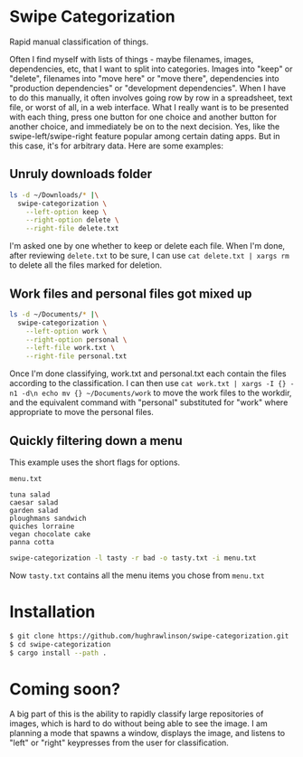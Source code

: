 # Swipe Categorization

Rapid manual classification of things.

Often I find myself with lists of things - maybe filenames, images,
dependencies, etc, that I want to split into categories. Images into "keep" or
"delete", filenames into "move here" or "move there", dependencies into
"production dependencies" or "development dependencies". When I have to do this
manually, it often involves going row by row in a spreadsheet, text file, or
worst of all, in a web interface. What I really want is to be presented with
each thing, press one button for one choice and another button for another
choice, and immediately be on to the next decision. Yes, like the
swipe-left/swipe-right feature popular among certain dating apps. But in this
case, it's for arbitrary data. Here are some examples:

## Unruly downloads folder

```sh
ls -d ~/Downloads/* |\
  swipe-categorization \
    --left-option keep \
    --right-option delete \
    --right-file delete.txt
```

I'm asked one by one whether to keep or delete each file. When I'm done, after
reviewing `delete.txt` to be sure, I can use `cat delete.txt | xargs rm` to delete
all the files marked for deletion.

## Work files and personal files got mixed up

```sh
ls -d ~/Documents/* |\
  swipe-categorization \
    --left-option work \
    --right-option personal \
    --left-file work.txt \
    --right-file personal.txt
```

Once I'm done classifying, work.txt and personal.txt each contain the files
according to the classification. I can then use `cat work.txt | xargs -I {} -n1
-d\n echo mv {} ~/Documents/work` to move the work files to the workdir, and the
equivalent command with "personal" substituted for "work" where appropriate to
move the personal files.

## Quickly filtering down a menu

This example uses the short flags for options.

`menu.txt`

```
tuna salad
caesar salad
garden salad
ploughmans sandwich
quiches lorraine
vegan chocolate cake
panna cotta
```

```sh
swipe-categorization -l tasty -r bad -o tasty.txt -i menu.txt
```

Now `tasty.txt` contains all the menu items you chose from `menu.txt`

# Installation

```sh
$ git clone https://github.com/hughrawlinson/swipe-categorization.git
$ cd swipe-categorization
$ cargo install --path .
```

# Coming soon?

A big part of this is the ability to rapidly classify large repositories of
images, which is hard to do without being able to see the image. I am planning a
mode that spawns a window, displays the image, and listens to "left" or "right"
keypresses from the user for classification.
